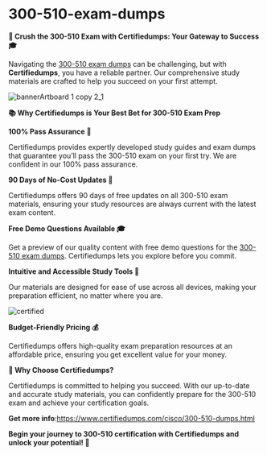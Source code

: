 # 300-510-exam-dumps
**🚀 Crush the 300-510 Exam with Certifiedumps: Your Gateway to Success 🎓**

Navigating the [300-510 exam dumps](https://www.certifiedumps.com/cisco/300-510-dumps.html) can be challenging, but with **Certifiedumps**, you have a reliable partner. Our comprehensive study materials are crafted to help you succeed on your first attempt.

![bannerArtboard 1 copy 2_1](https://github.com/user-attachments/assets/f7485be3-bb3f-45ef-ab1c-96d9c7b00da5)

**📚 Why Certifiedumps is Your Best Bet for 300-510 Exam Prep**

**100% Pass Assurance 🏅**

Certifiedumps provides expertly developed study guides and exam dumps that guarantee you’ll pass the 300-510 exam on your first try. We are confident in our 100% pass assurance.

**90 Days of No-Cost Updates 🔄**

Certifiedumps offers 90 days of free updates on all 300-510 exam materials, ensuring your study resources are always current with the latest exam content.

**Free Demo Questions Available 🎓**

Get a preview of our quality content with free demo questions for the [300-510 exam dumps](https://www.certifiedumps.com/cisco/300-510-dumps.html). Certifiedumps lets you explore before you commit.

**Intuitive and Accessible Study Tools 📖**

Our materials are designed for ease of use across all devices, making your preparation efficient, no matter where you are.

![certified](https://github.com/user-attachments/assets/c9ac62dc-24b8-4dc7-bd3b-5f7b3453601a)

**Budget-Friendly Pricing 💰**

Certifiedumps offers high-quality exam preparation resources at an affordable price, ensuring you get excellent value for your money.

**🌟 Why Choose Certifiedumps?**

Certifiedumps is committed to helping you succeed. With our up-to-date and accurate study materials, you can confidently prepare for the 300-510 exam and achieve your certification goals.

**Get more info**:https://www.certifiedumps.com/cisco/300-510-dumps.html

**Begin your journey to 300-510 certification with Certifiedumps and unlock your potential! 🚀**


